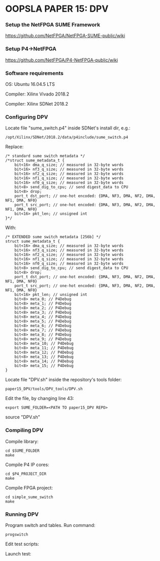 # OOPSLA PAPER 15: DPV

### Setup the NetFPGA SUME Framework

https://github.com/NetFPGA/NetFPGA-SUME-public/wiki

### Setup P4->NetFPGA

https://github.com/NetFPGA/P4-NetFPGA-public/wiki

### Software requirements

OS: Ubuntu 16.04.5 LTS

Compiler: Xilinx Vivado 2018.2

Compiler: Xilinx SDNet 2018.2

### Configuring DPV

Locate file "sume_switch.p4" inside SDNet's install dir, e.g.:

```
/opt/Xilinx/SDNet/2018.2/data/p4include/sume_switch.p4
```

Replace:

```
/* standard sume switch metadata */
/*struct sume_metadata_t {
    bit<16> dma_q_size; // measured in 32-byte words
    bit<16> nf3_q_size; // measured in 32-byte words
    bit<16> nf2_q_size; // measured in 32-byte words
    bit<16> nf1_q_size; // measured in 32-byte words
    bit<16> nf0_q_size; // measured in 32-byte words
    bit<8> send_dig_to_cpu; // send digest_data to CPU
    bit<8> drop;
    port_t dst_port; // one-hot encoded: {DMA, NF3, DMA, NF2, DMA, NF1, DMA, NF0}
    port_t src_port; // one-hot encoded: {DMA, NF3, DMA, NF2, DMA, NF1, DMA, NF0}
    bit<16> pkt_len; // unsigned int
}*/
```

With:

```
/* EXTENDED sume switch metadata [256b] */
struct sume_metadata_t {
    bit<16> dma_q_size; // measured in 32-byte words
    bit<16> nf3_q_size; // measured in 32-byte words
    bit<16> nf2_q_size; // measured in 32-byte words
    bit<16> nf1_q_size; // measured in 32-byte words
    bit<16> nf0_q_size; // measured in 32-byte words
    bit<8> send_dig_to_cpu; // send digest_data to CPU
    bit<8> drop;
    port_t dst_port; // one-hot encoded: {DMA, NF3, DMA, NF2, DMA, NF1, DMA, NF0}
    port_t src_port; // one-hot encoded: {DMA, NF3, DMA, NF2, DMA, NF1, DMA, NF0}
    bit<16> pkt_len; // unsigned int
    bit<8> meta_0; // P4Debug
    bit<8> meta_1; // P4Debug
    bit<8> meta_2; // P4Debug
    bit<8> meta_3; // P4Debug
    bit<8> meta_4; // P4Debug
    bit<8> meta_5; // P4Debug
    bit<8> meta_6; // P4Debug
    bit<8> meta_7; // P4Debug
    bit<8> meta_8; // P4Debug
    bit<8> meta_9; // P4Debug
    bit<8> meta_10; // P4Debug
    bit<8> meta_11; // P4Debug
    bit<8> meta_12; // P4Debug
    bit<8> meta_13; // P4Debug
    bit<8> meta_14; // P4Debug
    bit<8> meta_15; // P4Debug
}
```

Locate file "DPV.sh" inside the repository's tools folder:

```
paper15_DPV/tools/DPV_tools/DPV.sh
```

Edit the file, by changing line 43:

```
export SUME_FOLDER=<PATH TO paper15_DPV REPO>
```

source "DPV.sh"

### Compiling DPV

Compile library:

```
cd $SUME_FOLDER
make
```

Compile P4 IP cores:

```
cd $P4_PROJECT_DIR
make
```

Compile FPGA project:

```
cd simple_sume_switch
make
```

### Running DPV

Program switch and tables. Run command:

```
progswitch
```

Edit test scripts:

Launch test:
